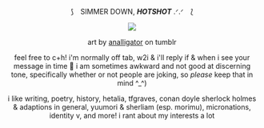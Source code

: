 <div align="center">

⟆ ⠀SIMMER DOWN, ***HOTSHOT*** .ᐟ.ᐟ ⠀⟅

![](https://i.imgur.com/4jLxJaa.png)

art by [analligator](https://www.tumblr.com/analligatorr/676908344693456896/happy-belated-birthday-sunshine) on tumblr


feel free to c+h! i'm normally off tab, w2i & i'll reply if & when i see your message in time 🤍 i am sometimes awkward and not good at discerning tone, specifically whether or not people are joking, so *please* keep that in mind ^_^)

i like writing, poetry, history, hetalia, tfgraves, conan doyle sherlock holmes & adaptions in general, yuumori & sherliam (esp. morimu), micronations, identity v, and more! i rant about my interests a lot
